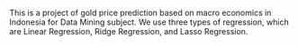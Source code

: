 This is a project of gold price prediction based on macro economics in Indonesia for Data Mining subject. We use three types of regression, which are Linear Regression, Ridge Regression, and Lasso Regression.
